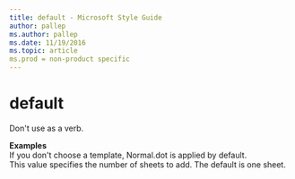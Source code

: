 ```yaml
---
title: default - Microsoft Style Guide
author: pallep
ms.author: pallep
ms.date: 11/19/2016
ms.topic: article
ms.prod = non-product specific
---
```


# default

Don't use as a verb. 

**Examples**  
If you don't choose a template, Normal.dot is applied by default.  
This value specifies the number of sheets to add. The default is one sheet.

